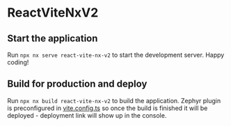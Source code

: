 # ReactViteNxV2


## Start the application

Run `npx nx serve react-vite-nx-v2` to start the development server. Happy coding!

## Build for production and deploy

Run `npx nx build react-vite-nx-v2` to build the application. Zephyr plugin is preconfigured in [vite.config.ts](./vite.config.ts) so once the build is finished it will be deployed - deployment link will show up in the console.

